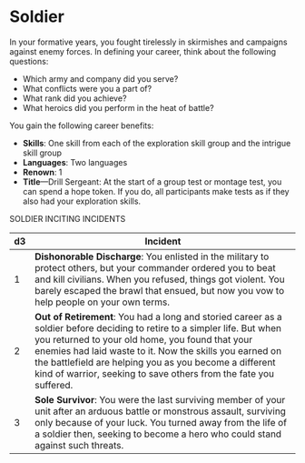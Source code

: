 # Soldier

In your formative years, you fought tirelessly in skirmishes and campaigns against enemy forces. In defining your career, think about the following questions:

-   Which army and company did you serve?
-   What conflicts were you a part of?
-   What rank did you achieve?
-   What heroics did you perform in the heat of battle?

You gain the following career benefits:

-   **Skills**: One skill from each of the exploration skill group and the intrigue skill group
-   **Languages**: Two languages
-   **Renown**: 1
-   **Title**—Drill Sergeant: At the start of a group test or montage test, you can spend a hope token. If you do, all participants make tests as if they also had your exploration skills.

 SOLDIER INCITING INCIDENTS

| d3  | Incident                                                                                                                                                                                                                                                                                                                                                                |
|--|----------------------------------------------------------------------|
| 1   | **Dishonorable Discharge**: You enlisted in the military to protect others, but your commander ordered you to beat and kill civilians. When you refused, things got violent. You barely escaped the brawl that ensued, but now you vow to help people on your own terms.                                                                                                |
| 2   | **Out of Retirement**: You had a long and storied career as a soldier before deciding to retire to a simpler life. But when you returned to your old home, you found that your enemies had laid waste to it. Now the skills you earned on the battlefield are helping you as you become a different kind of warrior, seeking to save others from the fate you suffered. |
| 3   | **Sole Survivor**: You were the last surviving member of your unit after an arduous battle or monstrous assault, surviving only because of your luck. You turned away from the life of a soldier then, seeking to become a hero who could stand against such threats.                                                                                                   |
